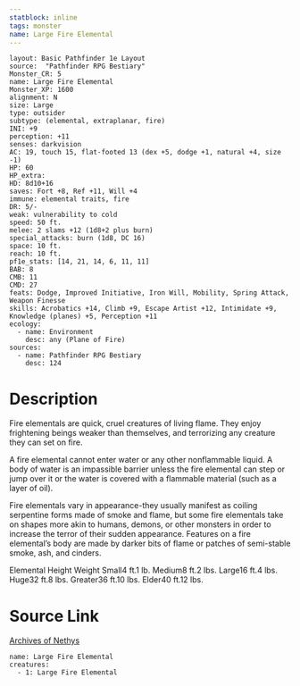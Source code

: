 ```yaml
---
statblock: inline
tags: monster
name: Large Fire Elemental
---
```

```statblock
layout: Basic Pathfinder 1e Layout
source:  "Pathfinder RPG Bestiary"
Monster_CR: 5
name: Large Fire Elemental
Monster_XP: 1600
alignment: N
size: Large
type: outsider
subtype: (elemental, extraplanar, fire)
INI: +9
perception: +11
senses: darkvision
AC: 19, touch 15, flat-footed 13 (dex +5, dodge +1, natural +4, size -1)
HP: 60
HP_extra: 
HD: 8d10+16
saves: Fort +8, Ref +11, Will +4
immune: elemental traits, fire
DR: 5/-
weak: vulnerability to cold
speed: 50 ft.
melee: 2 slams +12 (1d8+2 plus burn)
special_attacks: burn (1d8, DC 16)
space: 10 ft.
reach: 10 ft.
pf1e_stats: [14, 21, 14, 6, 11, 11]
BAB: 8
CMB: 11
CMD: 27
feats: Dodge, Improved Initiative, Iron Will, Mobility, Spring Attack, Weapon Finesse
skills: Acrobatics +14, Climb +9, Escape Artist +12, Intimidate +9, Knowledge (planes) +5, Perception +11
ecology:
  - name: Environment
    desc: any (Plane of Fire)
sources:
  - name: Pathfinder RPG Bestiary
    desc: 124
```
# Description
Fire elementals are quick, cruel creatures of living flame. They enjoy frightening beings weaker than themselves, and terrorizing any creature they can set on fire.

A fire elemental cannot enter water or any other nonflammable liquid. A body of water is an impassible barrier unless the fire elemental can step or jump over it or the water is covered with a flammable material (such as a layer of oil).

Fire elementals vary in appearance-they usually manifest as coiling serpentine forms made of smoke and flame, but some fire elementals take on shapes more akin to humans, demons, or other monsters in order to increase the terror of their sudden appearance. Features on a fire elemental’s body are made by darker bits of flame or patches of semi-stable smoke, ash, and cinders.

Elemental Height Weight Small4 ft.1 lb. Medium8 ft.2 lbs. Large16 ft.4 lbs. Huge32 ft.8 lbs. Greater36 ft.10 lbs. Elder40 ft.12 lbs.
# Source Link
[Archives of Nethys](https://aonprd.com/MonsterDisplay.aspx?ItemName=Large%20Fire%20Elemental)
```encounter-table
name: Large Fire Elemental
creatures:
  - 1: Large Fire Elemental
```
